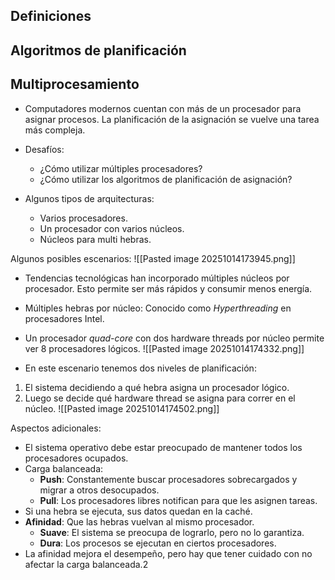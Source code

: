## Definiciones
## Algoritmos de planificación
## Multiprocesamiento
- Computadores modernos cuentan con más de un procesador para asignar procesos. La planificación de la asignación se vuelve una tarea más compleja.
- Desafíos:
	- ¿Cómo utilizar múltiples procesadores?
	- ¿Cómo utilizar los algoritmos de planificación de asignación?

- Algunos tipos de arquitecturas:
	- Varios procesadores.
	- Un procesador con varios núcleos.
	- Núcleos para multi hebras.

Algunos posibles escenarios:
![[Pasted image 20251014173945.png]]

- Tendencias tecnológicas han incorporado múltiples núcleos por procesador. Esto permite ser más rápidos y consumir menos energía.
- Múltiples hebras por núcleo: Conocido como *Hyperthreading* en procesadores Intel.
- Un procesador *quad-core* con dos hardware threads por núcleo permite ver 8  procesadores lógicos.
![[Pasted image 20251014174332.png]]

- En este escenario tenemos dos niveles de planificación:
1. El sistema decidiendo a qué hebra asigna un procesador lógico.
2. Luego se decide qué hardware thread se asigna para correr en el núcleo.
![[Pasted image 20251014174502.png]]

Aspectos adicionales:
- El sistema operativo debe estar preocupado de mantener todos los procesadores ocupados.
- Carga balanceada:
	- **Push**: Constantemente buscar procesadores sobrecargados y migrar a otros desocupados.
	- **Pull**: Los procesadores libres notifican para que les asignen tareas.
- Si una hebra se ejecuta, sus datos quedan en la caché.
- **Afinidad**: Que las hebras vuelvan al mismo procesador.
	- **Suave**: El sistema se preocupa de lograrlo, pero no lo garantiza.
	- **Dura**: Los procesos se ejecutan en ciertos procesadores.
- La afinidad mejora el desempeño, pero hay que tener cuidado con no afectar la carga balanceada.2